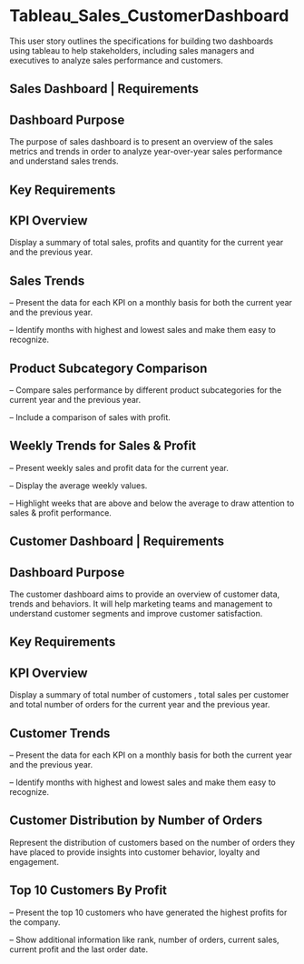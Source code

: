 # Tableau_Sales_CustomerDashboard
This user story outlines the specifications for building two dashboards using tableau to help stakeholders, including sales managers and executives to analyze sales performance and customers.

Sales Dashboard | Requirements
------------------------------
Dashboard Purpose
------------------
The purpose of sales dashboard is to present an overview of the sales metrics and trends in order to analyze year-over-year sales performance and understand sales trends.

Key Requirements
----------------
KPI Overview
-------------
Display a summary of total sales, profits and quantity for the current year and the previous year.

Sales Trends
-------------
 – Present the data for each KPI on a monthly basis for both the current year and the previous year.

 – Identify months with highest and lowest sales and make them easy to recognize.

Product Subcategory Comparison
--------------------------------
 – Compare sales performance by different product subcategories for the current year and the previous year.

 – Include a comparison of sales with profit.

Weekly Trends for Sales & Profit
-------------------------------------
 – Present weekly sales and profit data for the current year.

 – Display the average weekly values.

 – Highlight weeks that are above and below the average to draw attention to sales & profit performance.

Customer Dashboard | Requirements
--------------------------------------
Dashboard Purpose
-------------------
The customer dashboard aims to provide an overview of customer data, trends and behaviors. It will help marketing teams and management to understand customer segments and improve customer satisfaction.

Key Requirements
---------------------
KPI Overview
-------------
Display a summary of total number of customers , total sales per customer and total number of orders for the current year and the previous year.

Customer Trends
----------------
 – Present the data for each KPI on a monthly basis for both the current year and the previous year.

 – Identify months with highest and lowest sales and make them easy to recognize.

Customer Distribution by Number of Orders
-------------------------------------------
Represent the distribution of customers based on the number of orders they have placed to provide insights into customer behavior, loyalty and engagement.

Top 10 Customers By Profit
----------------------------
 – Present the top 10 customers who have generated the highest profits for the company.

 – Show additional information like rank, number of orders, current sales, current profit and the last order date.
